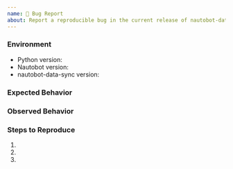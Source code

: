```yaml
---
name: 🐛 Bug Report
about: Report a reproducible bug in the current release of nautobot-data-sync
---
```


### Environment
* Python version:  <!-- Example: 3.7.7 -->
* Nautobot version:  <!-- Example: 1.0.1 -->
* nautobot-data-sync version:  <!-- Example: 0.1.0 -->

<!-- What did you expect to happen? -->
### Expected Behavior


<!-- What happened instead? -->
### Observed Behavior

<!--
    Describe in detail the exact steps that someone else can take to reproduce
    this bug using the current release.
-->
### Steps to Reproduce
1.
2.
3.
